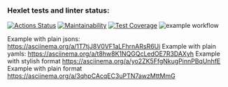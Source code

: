 ### Hexlet tests and linter status:
[![Actions Status](https://github.com/pisarevdmitry/frontend-project-lvl2/workflows/hexlet-check/badge.svg)](https://github.com/pisarevdmitry/frontend-project-lvl2/actions)
[![Maintainability](https://api.codeclimate.com/v1/badges/811565fe90267e902edb/maintainability)](https://codeclimate.com/github/pisarevdmitry/frontend-project-lvl2/maintainability)
[![Test Coverage](https://api.codeclimate.com/v1/badges/811565fe90267e902edb/test_coverage)](https://codeclimate.com/github/pisarevdmitry/frontend-project-lvl2/test_coverage)
![example workflow](https://github.com/pisarevdmitry/frontend-project-lvl2/actions/workflows/main.yml/badge.svg) 

Example with plain jsons: https://asciinema.org/a/1T7tjJ8V0VF1aLFhrnARsR6Ui 
Example with plain yamls: https://asciinema.org/a/t8hw8K1NQGQcLedOE7R3DAXyh
Example with stylish format https://asciinema.org/a/yo2ZK5FfgNkugPinnPBqUnhfE
Example with plain format  https://asciinema.org/a/3qhpCAcqEC3uPTN7awzMttMmG